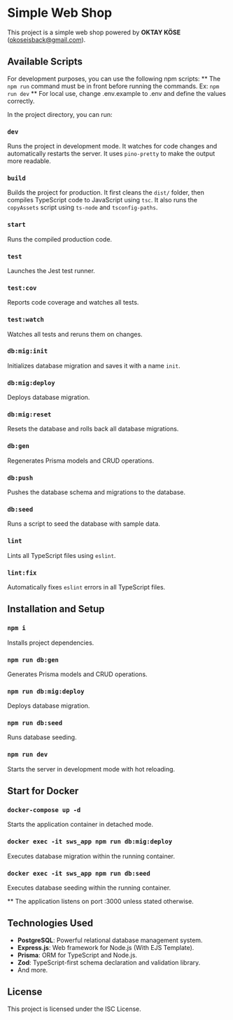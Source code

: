 # Simple Web Shop

This project is a simple web shop powered by **OKTAY KÖSE** (okoseisback@gmail.com).

## Available Scripts

For development purposes, you can use the following npm scripts:
** The `npm run` command must be in front before running the commands. Ex: `npm run dev`
** For local use, change .env.example to .env and define the values correctly.

In the project directory, you can run:

### `dev`

Runs the project in development mode. It watches for code changes and automatically restarts the server. It uses `pino-pretty` to make the output more readable.

### `build`

Builds the project for production. It first cleans the `dist/` folder, then compiles TypeScript code to JavaScript using `tsc`. It also runs the `copyAssets` script using `ts-node` and `tsconfig-paths`.

### `start`

Runs the compiled production code.

### `test`

Launches the Jest test runner.

### `test:cov`

Reports code coverage and watches all tests.

### `test:watch`

Watches all tests and reruns them on changes.

### `db:mig:init`

Initializes database migration and saves it with a name `init`.

### `db:mig:deploy`

Deploys database migration.

### `db:mig:reset`

Resets the database and rolls back all database migrations.

### `db:gen`

Regenerates Prisma models and CRUD operations.

### `db:push`

Pushes the database schema and migrations to the database.

### `db:seed`

Runs a script to seed the database with sample data.

### `lint`

Lints all TypeScript files using `eslint`.

### `lint:fix`

Automatically fixes `eslint` errors in all TypeScript files.


## Installation and Setup

### `npm i`

Installs project dependencies.

### `npm run db:gen`

Generates Prisma models and CRUD operations.

### `npm run db:mig:deploy`

Deploys database migration.

### `npm run db:seed`

Runs database seeding.

### `npm run dev`

Starts the server in development mode with hot reloading.


## Start for Docker

### `docker-compose up -d`

Starts the application container in detached mode.

### `docker exec -it sws_app npm run db:mig:deploy`

Executes database migration within the running container.

### `docker exec -it sws_app npm run db:seed`

Executes database seeding within the running container.

** The application listens on port :3000 unless stated otherwise.

## Technologies Used

- **PostgreSQL**: Powerful relational database management system.
- **Express.js**: Web framework for Node.js (With EJS Template).
- **Prisma**: ORM for TypeScript and Node.js.
- **Zod**: TypeScript-first schema declaration and validation library.
- And more.

## License

This project is licensed under the ISC License.